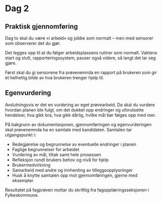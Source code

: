 # Dag 2

## Praktisk gjennomføring

Dag to skal du være «i arbeid» og jobbe som normalt – men med sensorer som observerer det du gjør.

Det legges opp til at du følger arbeidsplassens rutiner som normalt. Vaktens start og slutt, rapporteringssystem, pauser også videre, så langt det lar seg gjøre.

Først skal du gi sensorene fra prøvenemnda en rapport på brukeren som gir et helhetlig bilde av hva brukeren trenger hjelp til.

## Egenvurdering

Avslutningsvis er det en vurdering av eget prøvearbeid. Da skal du vurdere hvordan planen ble fulgt, om det dukket opp endringer og uforutsette hendelser, hva gikk bra, hva gikk dårlig, hvilke mål bør følges opp med mer.

På bakgrunn av dokumentasjonen, gjennomføringen og egenvurderingen skal prøvenemnda ha en samtale med kandidaten. Samtalen tar utgangspunkt i:

- Redegjørelse og begrunnelse av eventuelle endringer i planen
- Faglige begrunnelser for arbeidet
- Vurdering av mål, tiltak samt hele prosessen
- Refleksjon rundt brukers behov og nivå for hjelp
- Brukermedvirkning
- Samarbeid med andre og innhenting av tilleggsopplysninger
- Husk å knytte samtalen opp mot gjennomføringen, gjerne med eksempler.

Resultatet på fagprøven mottar du skriftlig fra fagopplæringsseksjonen i Fylkeskommune.